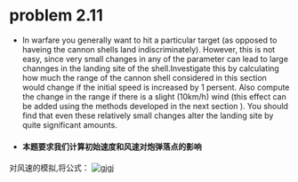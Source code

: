 # problem 2.11
- In warfare you generally want to hit a particular target (as opposed to haveing the cannon shells land indiscriminately). However, this is not easy, since very small changes in any of the parameter can lead to large channges in the landing site of the shell.Investigate this by calculating how much the range of the cannon shell considered in this section would change if the initial speed is increased by 1 persent. Also compute the change in the range if there is a slight (10km/h) wind (this effect can be added using the methods developed in the next section ). You should find that even these relatively small changes alter the landing site by quite significant amounts.
- #### 本题要求我们计算初始速度和风速对炮弹落点的影响
对风速的模拟,将公式： ![gjgj](http://www.forkosh.com/mathtex.cgi?\Largex=\frac{-b\pm\sqrt{b^2-4ac}}{2a})

